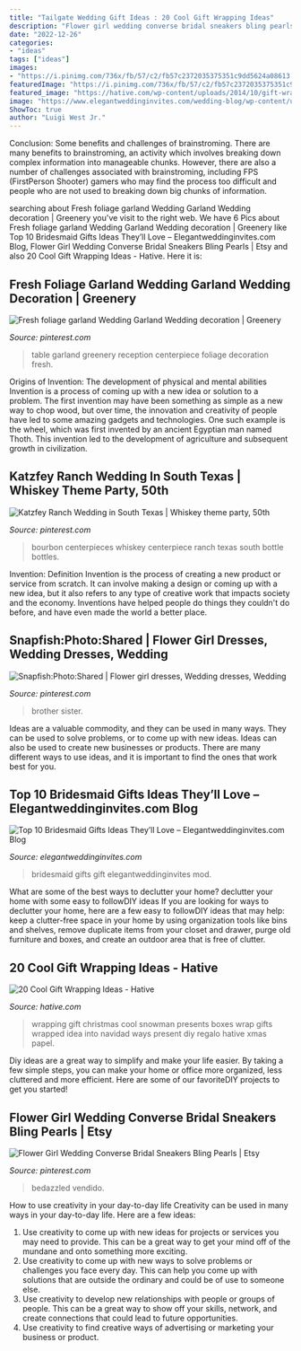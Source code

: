 ```yaml
---
title: "Tailgate Wedding Gift Ideas : 20 Cool Gift Wrapping Ideas"
description: "Flower girl wedding converse bridal sneakers bling pearls"
date: "2022-12-26"
categories:
- "ideas"
tags: ["ideas"]
images:
- "https://i.pinimg.com/736x/fb/57/c2/fb57c2372035375351c9dd5624a08613.jpg"
featuredImage: "https://i.pinimg.com/736x/fb/57/c2/fb57c2372035375351c9dd5624a08613.jpg"
featured_image: "https://hative.com/wp-content/uploads/2014/10/gift-wrapping-ideas/7-cool-gift-wrapping-ideas.jpg"
image: "https://www.elegantweddinginvites.com/wedding-blog/wp-content/uploads/2015/07/bridesmaid-gift-ideas-with-nail-polish-and-champagne.jpg"
ShowToc: true
author: "Luigi West Jr."
---
```



Conclusion: Some benefits and challenges of brainstroming.
There are many benefits to brainstroming, an activity which involves breaking down complex information into manageable chunks. However, there are also a number of challenges associated with brainstroming, including FPS (FirstPerson Shooter) gamers who may find the process too difficult and people who are not used to breaking down big chunks of information.

	

		
searching about Fresh foliage garland Wedding Garland Wedding decoration | Greenery you've visit to the right web. We have 6 Pics about Fresh foliage garland Wedding Garland Wedding decoration | Greenery like Top 10 Bridesmaid Gifts Ideas They’ll Love – Elegantweddinginvites.com Blog, Flower Girl Wedding Converse Bridal Sneakers Bling Pearls | Etsy and also 20 Cool Gift Wrapping Ideas - Hative. Here it is:
		
    
## Fresh Foliage Garland Wedding Garland Wedding Decoration | Greenery

<img loading=lazy src="https://i.pinimg.com/736x/fb/57/c2/fb57c2372035375351c9dd5624a08613.jpg" onerror="this.onerror=null;this.src='https://tse3.mm.bing.net/th?id=OIP.KkaArUcITmImVYmjiT1dnQHaLH&amp;pid=15.1';" alt="Fresh foliage garland Wedding Garland Wedding decoration | Greenery">

_Source: pinterest.com_

>table garland greenery reception centerpiece foliage decoration fresh. 

	

Origins of Invention: The development of physical and mental abilities
Invention is a process of coming up with a new idea or solution to a problem. The first invention may have been something as simple as a new way to chop wood, but over time, the innovation and creativity of people have led to some amazing gadgets and technologies. One such example is the wheel, which was first invented by an ancient Egyptian man named Thoth. This invention led to the development of agriculture and subsequent growth in civilization.

    
## Katzfey Ranch Wedding In South Texas | Whiskey Theme Party, 50th

<img loading=lazy src="https://i.pinimg.com/736x/c6/d0/53/c6d0536cc4a1f19096cac2dcfbdc1cc7.jpg" onerror="this.onerror=null;this.src='https://tse1.mm.bing.net/th?id=OIP.8qRJU7bJzm9zXBBSGP8WEgHaLH&amp;pid=15.1';" alt="Katzfey Ranch Wedding in South Texas | Whiskey theme party, 50th">

_Source: pinterest.com_

>bourbon centerpieces whiskey centerpiece ranch texas south bottle bottles. 

	

Invention: Definition
Invention is the process of creating a new product or service from scratch. It can involve making a design or coming up with a new idea, but it also refers to any type of creative work that impacts society and the economy. Inventions have helped people do things they couldn't do before, and have even made the world a better place.

    
## Snapfish:Photo:Shared | Flower Girl Dresses, Wedding Dresses, Wedding

<img loading=lazy src="https://i.pinimg.com/736x/52/84/f6/5284f69280cd013d5680b295c30a2b86--brother-sister-photo-gifts.jpg" onerror="this.onerror=null;this.src='https://tse3.mm.bing.net/th?id=OIP.9o2YSKXCj6n8gTZLde20zgHaKa&amp;pid=15.1';" alt="Snapfish:Photo:Shared | Flower girl dresses, Wedding dresses, Wedding">

_Source: pinterest.com_

>brother sister. 

	

Ideas are a valuable commodity, and they can be used in many ways. They can be used to solve problems, or to come up with new ideas. Ideas can also be used to create new businesses or products. There are many different ways to use ideas, and it is important to find the ones that work best for you.

    
## Top 10 Bridesmaid Gifts Ideas They’ll Love – Elegantweddinginvites.com Blog

<img loading=lazy src="https://www.elegantweddinginvites.com/wedding-blog/wp-content/uploads/2015/07/bridesmaid-gift-ideas-with-nail-polish-and-champagne.jpg" onerror="this.onerror=null;this.src='https://tse1.mm.bing.net/th?id=OIP.tIV-q9Nf79ZgGN1MFHVyXQHaLH&amp;pid=15.1';" alt="Top 10 Bridesmaid Gifts Ideas They’ll Love – Elegantweddinginvites.com Blog">

_Source: elegantweddinginvites.com_

>bridesmaid gifts gift elegantweddinginvites mod. 

	

What are some of the best ways to declutter your home?
declutter your home with some easy to followDIY ideas 
If you are looking for ways to declutter your home, here are a few easy to followDIY ideas that may help: keep a clutter-free space in your home by using organization tools like bins and shelves, remove duplicate items from your closet and drawer, purge old furniture and boxes, and create an outdoor area that is free of clutter.

    
## 20 Cool Gift Wrapping Ideas - Hative

<img loading=lazy src="https://hative.com/wp-content/uploads/2014/10/gift-wrapping-ideas/7-cool-gift-wrapping-ideas.jpg" onerror="this.onerror=null;this.src='https://tse2.mm.bing.net/th?id=OIP.FCGR5qcVwaA-UGUQzGBzGgHaM2&amp;pid=15.1';" alt="20 Cool Gift Wrapping Ideas - Hative">

_Source: hative.com_

>wrapping gift christmas cool snowman presents boxes wrap gifts wrapped idea into navidad ways present diy regalo hative xmas papel. 

	

Diy ideas are a great way to simplify and make your life easier. By taking a few simple steps, you can make your home or office more organized, less cluttered and more efficient. Here are some of our favoriteDIY projects to get you started!

    
## Flower Girl Wedding Converse Bridal Sneakers Bling Pearls | Etsy

<img loading=lazy src="https://i.pinimg.com/736x/1b/46/b2/1b46b2f64f4961ad80fb068d02075cb9.jpg" onerror="this.onerror=null;this.src='https://tse2.mm.bing.net/th?id=OIP.lsTBdW4xlQmgpbtJsMD4iQHaK9&amp;pid=15.1';" alt="Flower Girl Wedding Converse Bridal Sneakers Bling Pearls | Etsy">

_Source: pinterest.com_

>bedazzled vendido. 

	

How to use creativity in your day-to-day life
Creativity can be used in many ways in your day-to-day life. Here are a few ideas: 
1. Use creativity to come up with new ideas for projects or services you may need to provide. This can be a great way to get your mind off of the mundane and onto something more exciting. 
2. Use creativity to come up with new ways to solve problems or challenges you face every day. This can help you come up with solutions that are outside the ordinary and could be of use to someone else. 
3. Use creativity to develop new relationships with people or groups of people. This can be a great way to show off your skills, network, and create connections that could lead to future opportunities. 
4. Use creativity to find creative ways of advertising or marketing your business or product.


